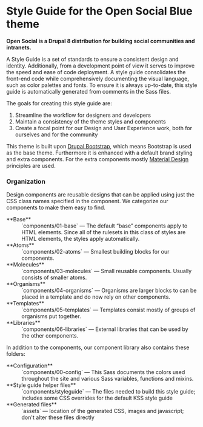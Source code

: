 # Style Guide for the Open Social <span class="text-primary">Blue</span> theme

__Open Social is a Drupal 8 distribution for building social communities and
intranets.__

A Style Guide is a set of standards to ensure a consistent design and identity.
Additionally, from a development point of view it serves to improve the speed
and ease of code deployment. A style guide consolidates the front-end code while
comprehensively documenting the visual language, such as color palettes and
fonts. To ensure it is always up-to-date, this style guide is automatically
generated from comments in the Sass files.

The goals for creating this style guide are:

1. Streamline the workflow for designers and developers
2. Maintain a consistency of the theme styles and components
3. Create a focal point for our Design and User Experience work, both for
ourselves and for the community

This theme is built upon
[Drupal Bootstrap](https://www.drupal.org/project/bootstrap), which means
Bootstrap is used as the base theme. Furthermore it is enhanced with a default
brand styling and extra components. For the extra components mostly
[Material Design](https://www.google.com/design/spec/material-design/introduction.html)
principles are used.

### Organization

Design components are reusable designs that can be applied using just the CSS
class names specified in the component. We categorize our components to make
them easy to find.

<dl>
<dt>**Base**</dt>
<dd>`components/01-base` — The default “base” components apply to HTML elements.
Since all of the rulesets in this class of styles are HTML elements, the styles
apply automatically.</dd>
<dt>**Atoms**</dt>
<dd>`components/02-atoms` — Smallest building blocks for our components.</dd>
<dt>**Molecules**</dt>
<dd>`components/03-molecules` — Small reusable components. Usually consists of
smaller atoms. </dd>
<dt>**Organisms**</dt>
<dd>`components/04-organisms` — Organisms are larger blocks to can be placed in
a template and do now rely on other components.</dd>
<dt>**Templates**</dt>
<dd>`components/05-templates` — Templates consist mostly of groups of organisms
put together.</dd>
<dt>**Libraries**</dt>
<dd>`components/06-libraries` — External libraries that can be used by the other
components.</dd>
</dl>

In addition to the components, our component library also contains these
folders:

<dl>
<dt>**Configuration**</dt>
<dd>`components/00-config` — This Sass documents the colors used throughout the
site and various Sass variables, functions and mixins. </dd>
<dt>**Style guide helper files**</dt>
<dd>`components/styleguide` — The files needed to build this style guide;
includes some CSS overrides for the default KSS style guide</dd>
<dt>**Generated files**</dt>
<dd>`assets` — location of the generated CSS, images and javascript; don't alter
these files directly</dd>
</dl>
